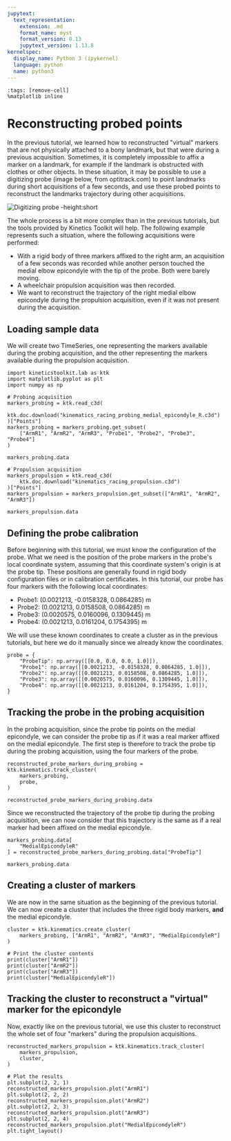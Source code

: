 ```yaml
---
jupytext:
  text_representation:
    extension: .md
    format_name: myst
    format_version: 0.13
    jupytext_version: 1.13.8
kernelspec:
  display_name: Python 3 (ipykernel)
  language: python
  name: python3
---
```


```{code-cell} ipython3
:tags: [remove-cell]
%matplotlib inline
```

# Reconstructing probed points

In the previous tutorial, we learned how to reconstructed "virtual" markers that are not physically attached to a bony landmark, but that were during a previous acquisition. Sometimes, it is completely impossible to affix a marker on a landmark, for example if the landmark is obstructed with clothes or other objects. In these situation, it may be possible to use a digitizing probe (image below, from optitrack.com) to point landmarks during short acquisitions of a few seconds, and use these probed points to reconstruct the landmarks trajectory during other acquisitions.

![Digitizing probe -height:short](_static/images/probe-kit.png)

The whole process is a bit more complex than in the previous tutorials, but the tools provided by Kinetics Toolkit will help. The following example represents such a situation, where the following acquisitions were performed:
- With a rigid body of three markers affixed to the right arm, an acquisition of a few seconds was recorded while another person touched the medial elbow epicondyle with the tip of the probe. Both were barely moving.
- A wheelchair propulsion acquisition was then recorded.
- We want to reconstruct the trajectory of the right medial elbow epicondyle during the propulsion acquisition, even if it was not present during the acquisition.

## Loading sample data

We will create two TimeSeries, one representing the markers available during the probing acquisition, and the other representing the markers available during the propulsion acquisition.

```{code-cell} ipython3
import kineticstoolkit.lab as ktk
import matplotlib.pyplot as plt
import numpy as np

# Probing acquisition
markers_probing = ktk.read_c3d(
    ktk.doc.download("kinematics_racing_probing_medial_epicondyle_R.c3d")
)["Points"]
markers_probing = markers_probing.get_subset(
    ["ArmR1", "ArmR2", "ArmR3", "Probe1", "Probe2", "Probe3", "Probe4"]
)

markers_probing.data
```

```{code-cell} ipython3
# Propulsion acquisition
markers_propulsion = ktk.read_c3d(
    ktk.doc.download("kinematics_racing_propulsion.c3d")
)["Points"]
markers_propulsion = markers_propulsion.get_subset(["ArmR1", "ArmR2", "ArmR3"])

markers_propulsion.data
```

## Defining the probe calibration

Before beginning with this tutorial, we must know the configuration of the probe. What we need is the position of the probe markers in the probe's local coordinate system, assuming that this coordinate system's origin is at the probe tip. These positions are generally found in rigid body configuration files or in calibration certificates. In this tutorial, our probe has four markers with the following local coordinates:

- Probe1: (0.0021213, -0.0158328, 0.0864285) m
- Probe2: (0.0021213, 0.0158508, 0.0864285) m
- Probe3: (0.0020575, 0.0160096, 0.1309445) m
- Probe4: (0.0021213, 0.0161204, 0.1754395) m

We will use these known coordinates to create a cluster as in the previous tutorials, but here we do it manually since we already know the coordinates.

```{code-cell} ipython3
probe = {
    "ProbeTip": np.array([[0.0, 0.0, 0.0, 1.0]]),
    "Probe1": np.array([[0.0021213, -0.0158328, 0.0864285, 1.0]]),
    "Probe2": np.array([[0.0021213, 0.0158508, 0.0864285, 1.0]]),
    "Probe3": np.array([[0.0020575, 0.0160096, 0.1309445, 1.0]]),
    "Probe4": np.array([[0.0021213, 0.0161204, 0.1754395, 1.0]]),
}
```

## Tracking the probe in the probing acquisition

In the probing acquisition, since the probe tip points on the medial epicondyle, we can consider the probe tip as if it was a real marker affixed on the medial epicondyle. The first step is therefore to track the probe tip during the probing acquisition, using the four markers of the probe.

```{code-cell} ipython3
reconstructed_probe_markers_during_probing = ktk.kinematics.track_cluster(
    markers_probing,
    probe,
)

reconstructed_probe_markers_during_probing.data
```

Since we reconstructed the trajectory of the probe tip during the probing acquisition, we can now consider that this trajectory is the same as if a real marker had been affixed on the medial epicondyle.

```{code-cell} ipython3
markers_probing.data[
    "MedialEpicondyleR"
] = reconstructed_probe_markers_during_probing.data["ProbeTip"]

markers_probing.data
```

## Creating a cluster of markers

We are now in the same situation as the beginning of the previous tutorial. We can now create a cluster that includes the three rigid body markers, **and** the medial epicondyle.

```{code-cell} ipython3
cluster = ktk.kinematics.create_cluster(
    markers_probing, ["ArmR1", "ArmR2", "ArmR3", "MedialEpicondyleR"]
)

# Print the cluster contents
print(cluster["ArmR1"])
print(cluster["ArmR2"])
print(cluster["ArmR3"])
print(cluster["MedialEpicondyleR"])
```

## Tracking the cluster to reconstruct a "virtual" marker for the epicondyle

Now, exactly like on the previous tutorial, we use this cluster to reconstruct the whole set of four "markers" during the propulsion acquisitions.

```{code-cell} ipython3
reconstructed_markers_propulsion = ktk.kinematics.track_cluster(
    markers_propulsion,
    cluster,
)

# Plot the results
plt.subplot(2, 2, 1)
reconstructed_markers_propulsion.plot("ArmR1")
plt.subplot(2, 2, 2)
reconstructed_markers_propulsion.plot("ArmR2")
plt.subplot(2, 2, 3)
reconstructed_markers_propulsion.plot("ArmR3")
plt.subplot(2, 2, 4)
reconstructed_markers_propulsion.plot("MedialEpicondyleR")
plt.tight_layout()
```
